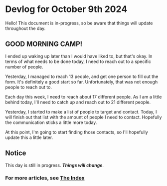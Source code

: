 # Devlog for October 9th 2024

Hello! This document is in-progress, so be aware that things will update throughout the day.

## GOOD MORNING CAMP!

I ended up waking up later than I would have liked to, but that's okay. In terms of what needs to be done today, I need to reach out to a specific number of people.

Yesterday, I managed to reach 13 people, and get one person to fill out the form. It's definitely a good start so far. Unfortunately, that was not enough people to reach out to.

Each day this week, I need to reach about 17 different people. As I am a little behind today, I'll need to catch up and reach out to 21 different people.

Yesterday, I started to make a list of people to target and contact. Today, I will finish out that list with the amount of people I need to contact. Hopefully the communication sticks a little more today.

At this point, I'm going to start finding those contacts, so I'll hopefully update this a little later.

## Notice
This day is still in progress. ***Things will change***.

### For more articles, see [The Index](https://coryborek.github.io/projects/project-stardust/devlogs/)